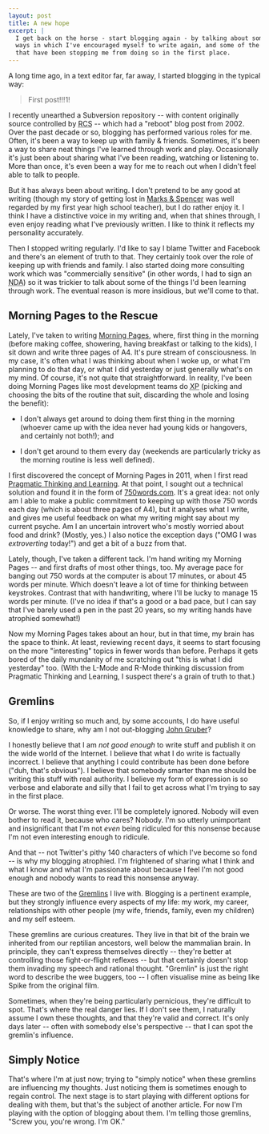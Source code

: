 ```yaml
---
layout: post
title: A new hope
excerpt: |
  I get back on the horse - start blogging again - by talking about some of the
  ways in which I've encouraged myself to write again, and some of the Gremlins
  that have been stopping me from doing so in the first place.
---
```

A long time ago, in a text editor far, far away, I started blogging in the
typical way:

> First post!!!1!

I recently unearthed a Subversion repository -- with content originally source
controlled by
<abbr title="Revision Control System" class="initialism">RCS</abbr> -- which
had a "reboot" blog post from 2002. Over the past decade or so, blogging has
performed various roles for me. Often, it's been a way to keep up with family &
friends. Sometimes, it's been a way to share neat things I've learned through
work and play. Occasionally it's just been about sharing what I've been
reading, watching or listening to.  More than once, it's even been a way for me
to reach out when I didn't feel able to talk to people.

But it has always been about writing. I don't pretend to be any good at writing
(though my story of getting lost in
[Marks & Spencer](http://www.marksandspencer.com/) was well regarded by my
first year high school teacher), but I do rather enjoy it. I think I have a
distinctive voice in my writing and, when that shines through, I even enjoy
reading what I've previously written. I like to think it reflects my
personality accurately.

Then I stopped writing regularly. I'd like to say I blame Twitter and Facebook
and there's an element of truth to that.  They certainly took over the role of
keeping up with friends and family.  I also started doing more consulting
work which was "commercially sensitive" (in other words, I had to sign an
<abbr title="Non-Disclosure Agreement" class="initialism">NDA</abbr>) so it was
trickier to talk about some of the things I'd been learning through work. The
eventual reason is more insidious, but we'll come to that.

## Morning Pages to the Rescue

Lately, I've taken to writing
[Morning Pages](http://juliacameronlive.com/basic-tools/morning-pages/), where,
first thing in the morning (before making coffee, showering, having breakfast
or talking to the kids), I sit down and write three pages of A4. It's pure
stream of consciousness. In my case, it's often what I was thinking about when
I woke up, or what I'm planning to do that day, or what I did yesterday or just
generally what's on my mind. Of course, it's not quite that straightforward. In
reality, I've been doing Morning Pages like most development teams do
<abbr title="eXtreme Programming" class="initialism">XP</abbr> (picking and
choosing the bits of the routine that suit, discarding the whole and losing the
benefit):

* I don't always get around to doing them first thing in the morning (whoever
  came up with the idea never had young kids or hangovers, and certainly not
  both!); and

*  I don't get around to them every day (weekends are particularly tricky as
   the morning routine is less well defined).

I first discovered the concept of Morning Pages in 2011, when I first read
[Pragmatic Thinking and Learning](http://pragprog.com/book/ahptl/pragmatic-thinking-and-learning).
At that point, I sought out a technical solution and found it in the form of
[750words.com](http://750words.com/). It's a great idea: not only am I able to
make a public commitment to keeping up with those 750 words each day (which is
about three pages of A4), but it analyses what I write, and gives me useful
feedback on what my writing might say about my current psyche. Am I an
uncertain introvert who's mostly worried about food and drink? (Mostly, yes.) I
also notice the exception days ("OMG I was *extroverting* today!") and get a
bit of a buzz from that.

Lately, though, I've taken a different tack. I'm hand writing my Morning Pages
-- and first drafts of most other things, too. My average pace for banging out
750 words at the computer is about 17 minutes, or about 45 words per minute.
Which doesn't leave a lot of time for thinking between keystrokes. Contrast
that with handwriting, where I'll be lucky to manage 15 words per minute. (I've
no idea if that's a good or a bad pace, but I can say that I've barely used a
pen in the past 20 years, so my writing hands have atrophied somewhat!)

Now my Morning Pages takes about an hour, but in that time, my brain has the
space to think. At least, reviewing recent days, it seems to start focusing on
the more "interesting" topics in fewer words than before. Perhaps it gets bored
of the daily mundanity of me scratching out "this is what I did yesterday" too.
(With the L-Mode and R-Mode thinking discussion from Pragmatic Thinking and
Learning, I suspect there's a grain of truth to that.)

## Gremlins

So, if I enjoy writing so much and, by some accounts, I do have useful
knowledge to share, why am I not out-blogging
[John Gruber](http://daringfireball.net/)?

I honestly believe that I am *not good enough* to write stuff and publish it on
the wide world of the Internet. I believe that what I do write is factually
incorrect. I believe that anything I could contribute has been done before
("duh, that's obvious"). I believe that somebody smarter than me should be
writing this stuff with real authority. I believe my form of expression is so
verbose and elaborate and silly that I fail to get across what I'm trying to
say in the first place.

Or worse. The worst thing ever. I'll be completely ignored. Nobody will even
bother to read it, because who cares? Nobody. I'm so utterly unimportant and
insignificant that I'm not *even* being ridiculed for this nonsense because I'm
not even interesting enough to ridicule.

And that -- not Twitter's pithy 140 characters of which I've become so fond --
is why my blogging atrophied. I'm frightened of sharing what I think and what I
know and what I'm passionate about because I feel I'm not good enough and
nobody wants to read this nonsense anyway.

These are two of the
[Gremlins](http://www.amazon.co.uk/gp/product/0060520221/ref=as_li_ss_tl?ie=UTF8&camp=1634&creative=19450&creativeASIN=0060520221&linkCode=as2&tag=mathieoftheen-21)
I live with. Blogging is a pertinent example, but they strongly influence every
aspects of my life: my work, my career, relationships with other people (my
wife, friends, family, even my children) and my self esteem.

These gremlins are curious creatures. They live in that bit of the brain we
inherited from our reptilian ancestors, well below the mammalian brain. In
principle, they can't express themselves directly -- they're better at
controlling those fight-or-flight reflexes -- but that certainly doesn't stop
them invading my speech and rational thought. "Gremlin" is just the right word
to describe the wee buggers, too -- I often visualise mine as being like Spike
from the original film.

Sometimes, when they're being particularly pernicious, they're difficult to
spot. That's where the real danger lies. If I don't see them, I naturally
assume I own these thoughts, and that they're valid and correct. It's only days
later -- often with somebody else's perspective -- that I can spot the
gremlin's influence.

## Simply Notice

That's where I'm at just now; trying to "simply notice" when these gremlins are
influencing my thoughts. Just noticing them is sometimes enough to regain
control. The next stage is to start playing with different options for dealing
with them, but that's the subject of another article. For now I'm playing with
the option of blogging about them.  I'm telling those gremlins, "Screw you,
you're wrong. I'm OK."
